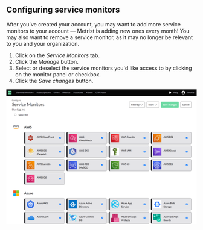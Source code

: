 ## Configuring service monitors

After you've created your account, you may want to add more service monitors to your account — Metrist is adding new ones every month! You may also want to remove a service monitor, as it may no longer be relevant to you and your organization.

1. Click on the _Service Monitors_ tab.
2. Click the _Manage_ button.
3. Select or deselect the service monitors you'd like access to by clicking on the monitor panel or checkbox.
4. Click the _Save changes_ button.

![Configuring service monitors](https://raw.githubusercontent.com/Metrist-Software/product-docs/develop/images/0001-web-app-monitors.png)
